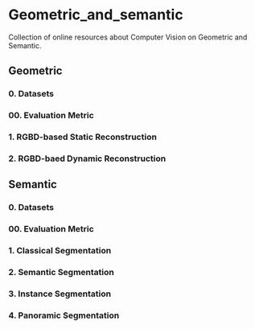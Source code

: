 # Geometric_and_semantic
Collection of online resources about Computer Vision on Geometric and Semantic.

## Geometric
### 0. Datasets

### 00. Evaluation Metric

### 1. RGBD-based Static Reconstruction

### 2. RGBD-baed Dynamic Reconstruction



## Semantic
### 0. Datasets

### 00. Evaluation Metric

### 1. Classical Segmentation

### 2. Semantic Segmentation

### 3. Instance Segmentation

### 4. Panoramic Segmentation


